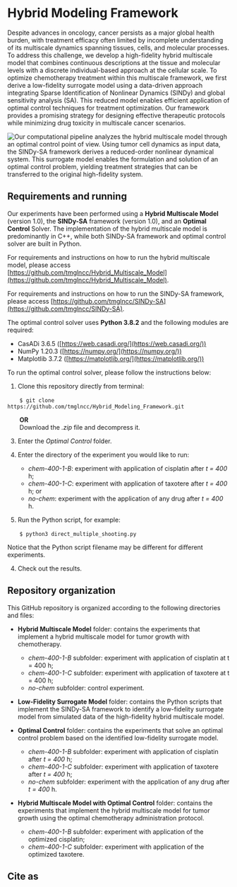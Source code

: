 # Hybrid Modeling Framework

Despite advances in oncology, cancer persists as a major global health burden, with treatment efficacy often limited by incomplete understanding of its multiscale dynamics spanning tissues, cells, and molecular processes. To address this challenge, we develop a high-fidelity hybrid multiscale model that combines continuous descriptions at the tissue and molecular levels with a discrete individual-based approach at the cellular scale. To optimize chemotherapy treatment within this multiscale framework, we first derive a low-fidelity surrogate model using a data-driven approach integrating Sparse Identification of Nonlinear Dynamics (SINDy) and global sensitivity analysis (SA). This reduced model enables efficient application of optimal control techniques for treatment optimization. Our framework provides a promising strategy for designing effective therapeutic protocols while minimizing drug toxicity in multiscale cancer scenarios.

![Our computational pipeline analyzes the hybrid multiscale model through an optimal control point of view. Using tumor cell dynamics as input data, the SINDy-SA framework derives a reduced-order nonlinear dynamical system. This surrogate model enables the formulation and solution of an optimal control problem, yielding treatment strategies that can be transferred to the original high-fidelity system.](https://drive.google.com/uc?export=view&id=1HJhMmMCZGMdcFLdtgasNlACGFACpEUsy)

## Requirements and running

Our experiments have been performed using a **Hybrid Multiscale Model** (version 1.0), the **SINDy-SA** framework (version 1.0), and an **Optimal Control** Solver. The implementation of the hybrid multiscale model is predominantly in C++, while both SINDy-SA framework and optimal control solver are built in Python.

For requirements and instructions on how to run the hybrid multiscale model, please access [https://github.com/tmglncc/Hybrid_Multiscale_Model](https://github.com/tmglncc/Hybrid_Multiscale_Model).

For requirements and instructions on how to run the SINDy-SA framework, please access [https://github.com/tmglncc/SINDy-SA](https://github.com/tmglncc/SINDy-SA).

The optimal control solver uses **Python 3.8.2** and the following modules are required:

- CasADi 3.6.5 ([https://web.casadi.org/](https://web.casadi.org/))
- NumPy 1.20.3 ([https://numpy.org/](https://numpy.org/))
- Matplotlib 3.7.2 ([https://matplotlib.org/](https://matplotlib.org/))

To run the optimal control solver, please follow the instructions below:

1. Clone this repository directly from terminal:
	 
&nbsp;&nbsp;&nbsp;&nbsp;&nbsp;&nbsp;&nbsp;`$ git clone https://github.com/tmglncc/Hybrid_Modeling_Framework.git`
	
&nbsp;&nbsp;&nbsp;&nbsp;&nbsp;&nbsp;&nbsp;**OR**  
&nbsp;&nbsp;&nbsp;&nbsp;&nbsp;&nbsp;&nbsp;Download the _.zip_ file and decompress it.

3. Enter the _Optimal Control_ folder.

2. Enter the directory of the experiment you would like to run:
   - _chem-400-1-B_: experiment with application of cisplatin after _t = 400_ h;
   - _chem-400-1-C_: experiment with application of taxotere after _t = 400_ h; or
   - _no-chem_: experiment with the application of any drug after _t = 400_ h.
  
3. Run the Python script, for example:

&nbsp;&nbsp;&nbsp;&nbsp;&nbsp;&nbsp;&nbsp;`$ python3 direct_multiple_shooting.py`

Notice that the Python script filename may be different for different experiments.

4. Check out the results.

## Repository organization

This GitHub repository is organized according to the following directories and files:

- **Hybrid Multiscale Model** folder: contains the experiments that implement a hybrid multiscale model for tumor growth with chemotherapy.

	- _chem-400-1-B_ subfolder: experiment with application of cisplatin at t = 400 h;
	- _chem-400-1-C_ subfolder: experiment with application of taxotere at t = 400 h;
	- _no-chem_ subfolder: control experiment.

 - **Low-Fidelity Surrogate Model** folder: contains the Python scripts that implement the SINDy-SA framework to identify a low-fidelity surrogate model from simulated data of the high-fidelity hybrid multiscale model.

 - **Optimal Control** folder: contains the experiments that solve an optimal control problem based on the identified low-fidelity surrogate model.

	- _chem-400-1-B_ subfolder: experiment with application of cisplatin after _t = 400_ h;
	- _chem-400-1-C_ subfolder: experiment with application of taxotere after _t = 400_ h;
	- _no-chem_ subfolder: experiment with the application of any drug after _t = 400_ h.

 - **Hybrid Multiscale Model with Optimal Control** folder: contains the experiments that implement the hybrid multiscale model for tumor growth using the optimal chemotherapy administration protocol.

	- _chem-400-1-B_ subfolder: experiment with application of the optimized cisplatin;
	- _chem-400-1-C_ subfolder: experiment with application of the optimized taxotere.

## Cite as
